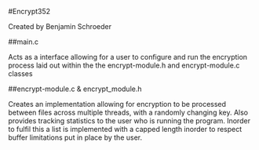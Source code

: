 #Encrypt352

Created by Benjamin Schroeder

##main.c

Acts as a interface allowing for a user to configure and run the encryption process laid out within the the encrypt-module.h and encrypt-module.c classes

##encrypt-module.c & encrypt_module.h

Creates an implementation allowing for encryption to be processed between files across multiple threads, with a randomly changing key. Also provides tracking statistics to the user who is running the program. Inorder to fulfil this a list is implemented with a capped length inorder to respect buffer limitations put in place by the user.
